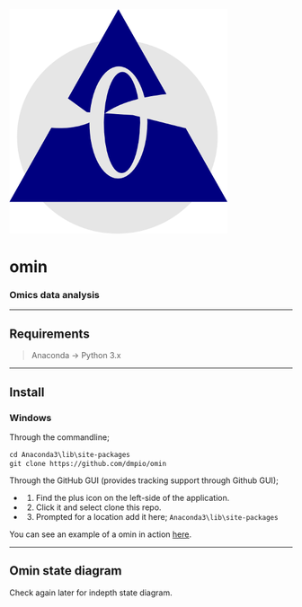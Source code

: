 
<img src="https://github.com/dmpio/omin/blob/master/images/logo.png" />

# __omin__
### Omics data analysis
---

## Requirements

> Anaconda -> Python 3.x

---

## Install

### Windows


Through the commandline;
```
cd Anaconda3\lib\site-packages
git clone https://github.com/dmpio/omin
```

Through the GitHub GUI (provides tracking support through Github GUI);
- 1. Find the plus icon on the left-side of the application.
- 2. Click it and select clone this repo.
- 3. Prompted for a location add it here; `Anaconda3\lib\site-packages`

 You can see an example of a omin in action [here](https://github.com/dmpio/StandardOut/blob/master/Development_of_standard_out.ipynb).

---
## Omin state diagram
Check again later for indepth state diagram.
